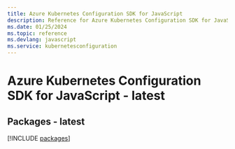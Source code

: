 ```yaml
---
title: Azure Kubernetes Configuration SDK for JavaScript
description: Reference for Azure Kubernetes Configuration SDK for JavaScript
ms.date: 01/25/2024
ms.topic: reference
ms.devlang: javascript
ms.service: kubernetesconfiguration
---
```

# Azure Kubernetes Configuration SDK for JavaScript - latest
## Packages - latest
[!INCLUDE [packages](kubernetes-configuration-index.md)]